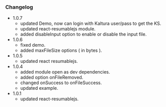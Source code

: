 ### Changelog
- 1.0.7
    - updated Demo, now can login with Kaltura user/pass to get the KS.
    - updated react-resumablejs module.
    - added disableInput option to enable or disable the input file.
- 1.0.6
    - fixed demo.
    - added maxFileSize options ( in bytes ).
- 1.0.5
    - updated react resumablejs.
- 1.0.4
    - added module open as dev dependencies.
    - added option onFileRemoved.
    - changed onSuccess to onFileSuccess.
    - updated example.
- 1.0.1
    - updated react-resumablejs.